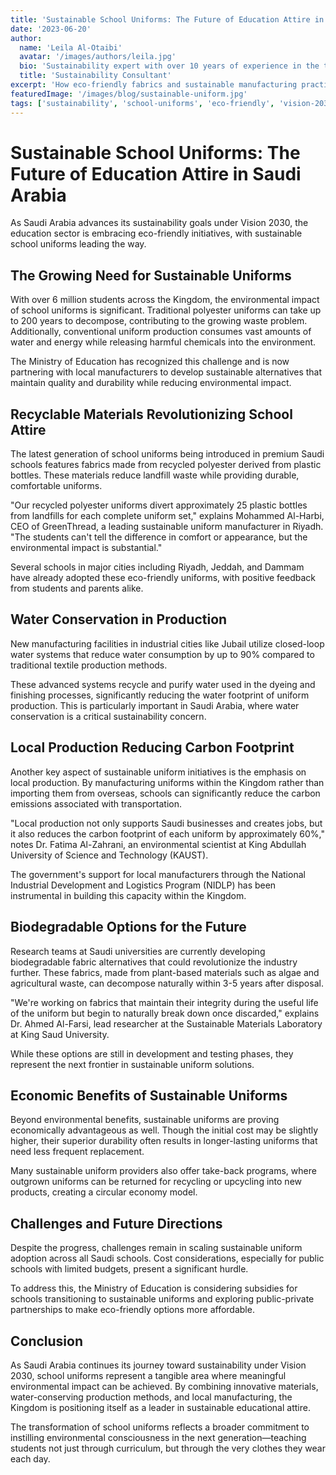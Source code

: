```yaml
---
title: 'Sustainable School Uniforms: The Future of Education Attire in Saudi Arabia'
date: '2023-06-20'
author: 
  name: 'Leila Al-Otaibi'
  avatar: '/images/authors/leila.jpg'
  bio: 'Sustainability expert with over 10 years of experience in the textile industry'
  title: 'Sustainability Consultant'
excerpt: 'How eco-friendly fabrics and sustainable manufacturing practices are transforming school uniforms across the Kingdom.'
featuredImage: '/images/blog/sustainable-uniform.jpg'
tags: ['sustainability', 'school-uniforms', 'eco-friendly', 'vision-2030']
---
```


# Sustainable School Uniforms: The Future of Education Attire in Saudi Arabia

As Saudi Arabia advances its sustainability goals under Vision 2030, the education sector is embracing eco-friendly initiatives, with sustainable school uniforms leading the way.

## The Growing Need for Sustainable Uniforms

With over 6 million students across the Kingdom, the environmental impact of school uniforms is significant. Traditional polyester uniforms can take up to 200 years to decompose, contributing to the growing waste problem. Additionally, conventional uniform production consumes vast amounts of water and energy while releasing harmful chemicals into the environment.

The Ministry of Education has recognized this challenge and is now partnering with local manufacturers to develop sustainable alternatives that maintain quality and durability while reducing environmental impact.

## Recyclable Materials Revolutionizing School Attire

The latest generation of school uniforms being introduced in premium Saudi schools features fabrics made from recycled polyester derived from plastic bottles. These materials reduce landfill waste while providing durable, comfortable uniforms.

"Our recycled polyester uniforms divert approximately 25 plastic bottles from landfills for each complete uniform set," explains Mohammed Al-Harbi, CEO of GreenThread, a leading sustainable uniform manufacturer in Riyadh. "The students can't tell the difference in comfort or appearance, but the environmental impact is substantial."

Several schools in major cities including Riyadh, Jeddah, and Dammam have already adopted these eco-friendly uniforms, with positive feedback from students and parents alike.

## Water Conservation in Production

New manufacturing facilities in industrial cities like Jubail utilize closed-loop water systems that reduce water consumption by up to 90% compared to traditional textile production methods.

These advanced systems recycle and purify water used in the dyeing and finishing processes, significantly reducing the water footprint of uniform production. This is particularly important in Saudi Arabia, where water conservation is a critical sustainability concern.

## Local Production Reducing Carbon Footprint

Another key aspect of sustainable uniform initiatives is the emphasis on local production. By manufacturing uniforms within the Kingdom rather than importing them from overseas, schools can significantly reduce the carbon emissions associated with transportation.

"Local production not only supports Saudi businesses and creates jobs, but it also reduces the carbon footprint of each uniform by approximately 60%," notes Dr. Fatima Al-Zahrani, an environmental scientist at King Abdullah University of Science and Technology (KAUST).

The government's support for local manufacturers through the National Industrial Development and Logistics Program (NIDLP) has been instrumental in building this capacity within the Kingdom.

## Biodegradable Options for the Future

Research teams at Saudi universities are currently developing biodegradable fabric alternatives that could revolutionize the industry further. These fabrics, made from plant-based materials such as algae and agricultural waste, can decompose naturally within 3-5 years after disposal.

"We're working on fabrics that maintain their integrity during the useful life of the uniform but begin to naturally break down once discarded," explains Dr. Ahmed Al-Farsi, lead researcher at the Sustainable Materials Laboratory at King Saud University.

While these options are still in development and testing phases, they represent the next frontier in sustainable uniform solutions.

## Economic Benefits of Sustainable Uniforms

Beyond environmental benefits, sustainable uniforms are proving economically advantageous as well. Though the initial cost may be slightly higher, their superior durability often results in longer-lasting uniforms that need less frequent replacement.

Many sustainable uniform providers also offer take-back programs, where outgrown uniforms can be returned for recycling or upcycling into new products, creating a circular economy model.

## Challenges and Future Directions

Despite the progress, challenges remain in scaling sustainable uniform adoption across all Saudi schools. Cost considerations, especially for public schools with limited budgets, present a significant hurdle.

To address this, the Ministry of Education is considering subsidies for schools transitioning to sustainable uniforms and exploring public-private partnerships to make eco-friendly options more affordable.

## Conclusion

As Saudi Arabia continues its journey toward sustainability under Vision 2030, school uniforms represent a tangible area where meaningful environmental impact can be achieved. By combining innovative materials, water-conserving production methods, and local manufacturing, the Kingdom is positioning itself as a leader in sustainable educational attire.

The transformation of school uniforms reflects a broader commitment to instilling environmental consciousness in the next generation—teaching students not just through curriculum, but through the very clothes they wear each day. 
